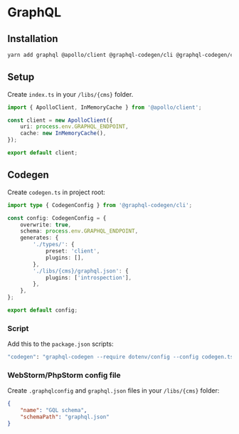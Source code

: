 # GraphQL

## Installation

```bash
yarn add graphql @apollo/client @graphql-codegen/cli @graphql-codegen/client-preset @graphql-codegen/introspection -D
```

## Setup

Create `index.ts` in your `/libs/{cms}` folder.

```typescript
import { ApolloClient, InMemoryCache } from '@apollo/client';

const client = new ApolloClient({
    uri: process.env.GRAPHQL_ENDPOINT,
    cache: new InMemoryCache(),
});

export default client;
```

## Codegen

Create `codegen.ts` in project root:

```typescript
import type { CodegenConfig } from '@graphql-codegen/cli';

const config: CodegenConfig = {
    overwrite: true,
    schema: process.env.GRAPHQL_ENDPOINT,
    generates: {
        './types/': {
            preset: 'client',
            plugins: [],
        },
        './libs/{cms}/graphql.json': {
            plugins: ['introspection'],
        },
    },
};

export default config;
```

### Script

Add this to the `package.json` scripts:

```bash
"codegen": "graphql-codegen --require dotenv/config --config codegen.ts dotenv_config_path=.env.local && yarn format"
```

### WebStorm/PhpStorm config file

Create `.graphqlconfig` and `graphql.json` files in your `/libs/{cms}` folder:

```json
{
    "name": "GQL schema",
    "schemaPath": "graphql.json"
}
```
